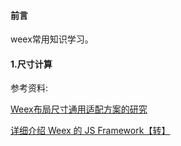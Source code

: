 #### 前言
weex常用知识学习。

#### 1.尺寸计算









参考资料:

[Weex布局尺寸通用适配方案的研究](https://yq.aliyun.com/articles/134276)

[详细介绍 Weex 的 JS Framework【转】](http://www.fly63.com/article/detial/451)
